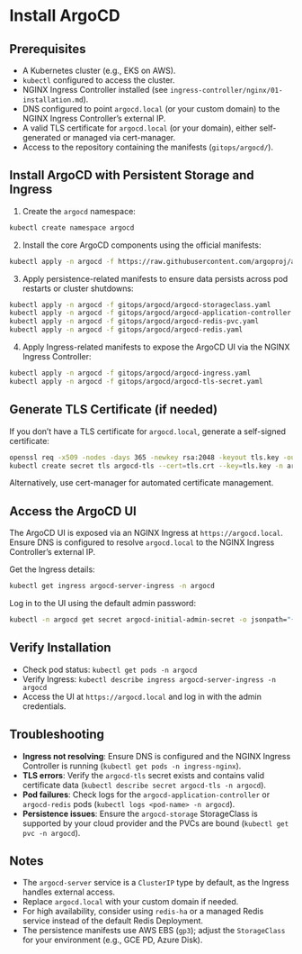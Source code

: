 # Install ArgoCD

## Prerequisites

- A Kubernetes cluster (e.g., EKS on AWS).
- `kubectl` configured to access the cluster.
- NGINX Ingress Controller installed (see `ingress-controller/nginx/01-installation.md`).
- DNS configured to point `argocd.local` (or your custom domain) to the NGINX Ingress Controller’s external IP.
- A valid TLS certificate for `argocd.local` (or your domain), either self-generated or managed via cert-manager.
- Access to the repository containing the manifests (`gitops/argocd/`).

## Install ArgoCD with Persistent Storage and Ingress

1. Create the `argocd` namespace:

```bash
kubectl create namespace argocd
```

2. Install the core ArgoCD components using the official manifests:

```bash
kubectl apply -n argocd -f https://raw.githubusercontent.com/argoproj/argo-cd/stable/manifests/install.yaml
```

3. Apply persistence-related manifests to ensure data persists across pod restarts or cluster shutdowns:

```bash
kubectl apply -n argocd -f gitops/argocd/argocd-storageclass.yaml
kubectl apply -n argocd -f gitops/argocd/argocd-application-controller.yaml
kubectl apply -n argocd -f gitops/argocd/argocd-redis-pvc.yaml
kubectl apply -n argocd -f gitops/argocd/argocd-redis.yaml
```

4. Apply Ingress-related manifests to expose the ArgoCD UI via the NGINX Ingress Controller:

```bash
kubectl apply -n argocd -f gitops/argocd/argocd-ingress.yaml
kubectl apply -n argocd -f gitops/argocd/argocd-tls-secret.yaml
```

## Generate TLS Certificate (if needed)

If you don’t have a TLS certificate for `argocd.local`, generate a self-signed certificate:

```bash
openssl req -x509 -nodes -days 365 -newkey rsa:2048 -keyout tls.key -out tls.crt -subj "/CN=argocd.local"
kubectl create secret tls argocd-tls --cert=tls.crt --key=tls.key -n argocd
```

Alternatively, use cert-manager for automated certificate management.

## Access the ArgoCD UI

The ArgoCD UI is exposed via an NGINX Ingress at `https://argocd.local`. Ensure DNS is configured to resolve `argocd.local` to the NGINX Ingress Controller’s external IP.

Get the Ingress details:

```bash
kubectl get ingress argocd-server-ingress -n argocd
```

Log in to the UI using the default admin password:

```bash
kubectl -n argocd get secret argocd-initial-admin-secret -o jsonpath="{.data.password}" | base64 -d
```

## Verify Installation

- Check pod status: `kubectl get pods -n argocd`
- Verify Ingress: `kubectl describe ingress argocd-server-ingress -n argocd`
- Access the UI at `https://argocd.local` and log in with the admin credentials.

## Troubleshooting

- **Ingress not resolving**: Ensure DNS is configured and the NGINX Ingress Controller is running (`kubectl get pods -n ingress-nginx`).
- **TLS errors**: Verify the `argocd-tls` secret exists and contains valid certificate data (`kubectl describe secret argocd-tls -n argocd`).
- **Pod failures**: Check logs for the `argocd-application-controller` or `argocd-redis` pods (`kubectl logs <pod-name> -n argocd`).
- **Persistence issues**: Ensure the `argocd-storage` StorageClass is supported by your cloud provider and the PVCs are bound (`kubectl get pvc -n argocd`).

## Notes

- The `argocd-server` service is a `ClusterIP` type by default, as the Ingress handles external access.
- Replace `argocd.local` with your custom domain if needed.
- For high availability, consider using `redis-ha` or a managed Redis service instead of the default Redis Deployment.
- The persistence manifests use AWS EBS (`gp3`); adjust the `StorageClass` for your environment (e.g., GCE PD, Azure Disk).